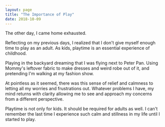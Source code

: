 ```yaml
---
layout: page
title: "The Importance of Play"
date: 2018-10-09
---
```


The other day, I came home exhausted. 

Reflecting on my previous days, I realized that I don't give myself enough time to play as an adult. As kids, playtime is an essential experience of childhood. 

Playing in the backyard dreaming that I was flying next to Peter Pan. Using Mommy's leftover fabric to make dresses and weird robe out of it, and pretending I'm walking at my fashion show. 

At pointless as it seemed, there was this sense of relief and calmness to letting all my worries and frustrations out. Whatever problems I have, my mind returns with clarity allowing me to see and approach my concerns from a different perspective. 

Playtime is not only for kids. It should be required for adults as well. I can't remember the last time I experience such calm and stillness in my life until I started to play.
